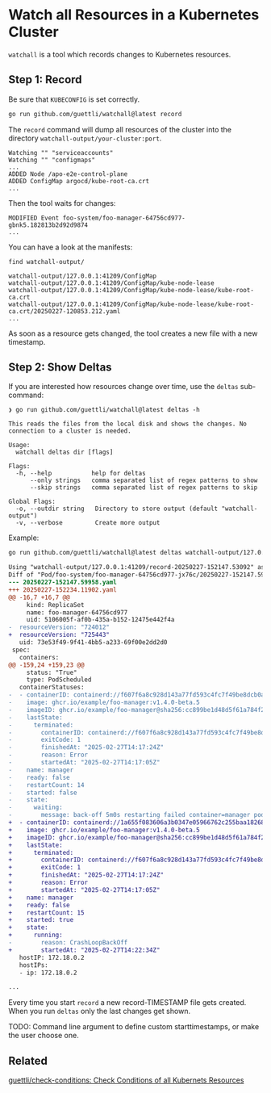 # Watch all Resources in a Kubernetes Cluster

`watchall` is a tool which records changes to Kubernetes resources.

## Step 1: Record

Be sure that `KUBECONFIG` is set correctly.

```bash
go run github.com/guettli/watchall@latest record
```

The `record` command will dump all resources of the cluster into the directory
`watchall-output/your-cluster:port`.

```log
Watching "" "serviceaccounts"
Watching "" "configmaps"
...
ADDED Node /apo-e2e-control-plane
ADDED ConfigMap argocd/kube-root-ca.crt
...
```

Then the tool waits for changes:

```log
MODIFIED Event foo-system/foo-manager-64756cd977-gbnk5.182813b2d92d9874
...
```

You can have a look at the manifests:

```log
find watchall-output/

watchall-output/127.0.0.1:41209/ConfigMap
watchall-output/127.0.0.1:41209/ConfigMap/kube-node-lease
watchall-output/127.0.0.1:41209/ConfigMap/kube-node-lease/kube-root-ca.crt
watchall-output/127.0.0.1:41209/ConfigMap/kube-node-lease/kube-root-ca.crt/20250227-120853.212.yaml
...
```

As soon as a resource gets changed, the tool creates a new file with a new timestamp.

## Step 2: Show Deltas

If you are interested how resources change over time, use the `deltas` sub-command:

```text
❯ go run github.com/guettli/watchall@latest deltas -h

This reads the files from the local disk and shows the changes. No connection to a cluster is needed.

Usage:
  watchall deltas dir [flags]

Flags:
  -h, --help           help for deltas
      --only strings   comma separated list of regex patterns to show
      --skip strings   comma separated list of regex patterns to skip

Global Flags:
  -o, --outdir string   Directory to store output (default "watchall-output")
  -v, --verbose         Create more output
```

Example:

```sh
go run github.com/guettli/watchall@latest deltas watchall-output/127.0.0.1:41209/
```

```diff
Using "watchall-output/127.0.0.1:41209/record-20250227-152147.53092" as start timestamp
Diff of "Pod/foo-system/foo-manager-64756cd977-jx76c/20250227-152147.59958.yaml" "20250227-152234.11902.yaml"
--- 20250227-152147.59958.yaml
+++ 20250227-152234.11902.yaml
@@ -16,7 +16,7 @@
     kind: ReplicaSet
     name: foo-manager-64756cd977
     uid: 5106005f-af0b-435a-b152-12475e442f4a
-  resourceVersion: "724012"
+  resourceVersion: "725443"
   uid: 73e53f49-9f41-4bb5-a233-69f00e2dd2d0
 spec:
   containers:
@@ -159,24 +159,23 @@
     status: "True"
     type: PodScheduled
   containerStatuses:
-  - containerID: containerd://f607f6a8c928d143a77fd593c4fc7f49be8dcb0a8e7fc73b4cfc06da9b90ff00
-    image: ghcr.io/example/foo-manager:v1.4.0-beta.5
-    imageID: ghcr.io/example/foo-manager@sha256:cc899be1d48d5f61a784f240a4db63302d546a401929dda3fd46528e3e535e6e
-    lastState:
-      terminated:
-        containerID: containerd://f607f6a8c928d143a77fd593c4fc7f49be8dcb0a8e7fc73b4cfc06da9b90ff00
-        exitCode: 1
-        finishedAt: "2025-02-27T14:17:24Z"
-        reason: Error
-        startedAt: "2025-02-27T14:17:05Z"
-    name: manager
-    ready: false
-    restartCount: 14
-    started: false
-    state:
-      waiting:
-        message: back-off 5m0s restarting failed container=manager pod=foo-manager-64756cd977-jx76c_foo-system(73e53f49-9f41-4bb5-a233-69f00e2dd2d0)
+  - containerID: containerd://1a655f083606a3b0347e05966762c255baa1826842b58369b00bce543571c3a7
+    image: ghcr.io/example/foo-manager:v1.4.0-beta.5
+    imageID: ghcr.io/example/foo-manager@sha256:cc899be1d48d5f61a784f240a4db63302d546a401929dda3fd46528e3e535e6e
+    lastState:
+      terminated:
+        containerID: containerd://f607f6a8c928d143a77fd593c4fc7f49be8dcb0a8e7fc73b4cfc06da9b90ff00
+        exitCode: 1
+        finishedAt: "2025-02-27T14:17:24Z"
+        reason: Error
+        startedAt: "2025-02-27T14:17:05Z"
+    name: manager
+    ready: false
+    restartCount: 15
+    started: true
+    state:
+      running:
-        reason: CrashLoopBackOff
+        startedAt: "2025-02-27T14:22:34Z"
   hostIP: 172.18.0.2
   hostIPs:
   - ip: 172.18.0.2

...
```

Every time you start `record` a new record-TIMESTAMP file gets created. When you run `deltas` only
the last changes get shown.

TODO: Command line argument to define custom starttimestamps, or make the user choose one.

## Related

[guettli/check-conditions: Check Conditions of all Kubernets Resources](https://github.com/guettli/check-conditions)
